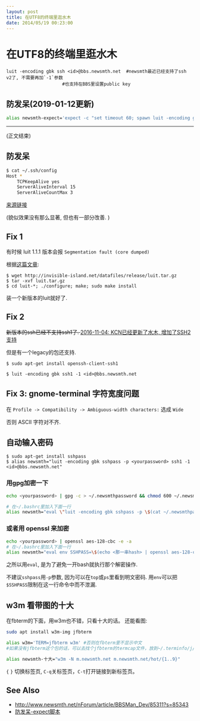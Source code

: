 ```yaml
---
layout: post
title: 在UTF8的终端里逛水木
date: 2014/05/19 00:23:00
---
```


# 在UTF8的终端里逛水木

	luit -encoding gbk ssh <id>@bbs.newsmth.net  #newsmth最近已经支持了ssh v2了, 不需要再加`-1`参数
						 #也支持在BBS里设置public key


## 防发呆(2019-01-12更新)

```bash
alias newsmth-expect='expect -c "set timeout 60; spawn luit -encoding gbk ssh bbs.newsmth.net; interact timeout 30  {send \"\000\"}; "'
```


---

(正文结束)

## 防发呆

```bash
$ cat ~/.ssh/config 
Host *
    TCPKeepAlive yes
    ServerAliveInterval 15
    ServerAliveCountMax 3
```
[来源链接](https://blog.huiyiqun.me/2016/10/21/openssh-freeze-inactive-session.html)

(貌似效果没有那么显著, 但也有一部分改善. )

## Fix 1

有时候 luit 1.1.1 版本会报 `Segmentation fault (core dumped)`

根据[这篇文章](http://lenguyenthedat.com/luit-segmentation-fault/):

    $ wget http://invisible-island.net/datafiles/release/luit.tar.gz
    $ tar -xvf luit.tar.gz
    $ cd luit-*; ./configure; make; sudo make install

装一个新版本的luit就好了. 

## Fix 2

<del>新版本的ssh已经不支持ssh1了. </del> [2016-11-04: KCN已经更新了水木, 增加了SSH2支持](http://www.newsmth.net/nForum/article/BBSMan_Dev/85355?s=85355)

但是有一个legacy的包还支持. 

    $ sudo apt-get install openssh-client-ssh1

    $ luit -encoding gbk ssh1 -1 <id>@bbs.newsmth.net

## Fix 3: gnome-terminal 字符宽度问题

在 `Profile -> Compatibility -> Ambiguous-width characters:` 选成 `Wide`

否则 ASCII 字符对不齐. 

## 自动输入密码

    $ sudo apt-get install sshpass
    $ alias newsmth="luit -encoding gbk sshpass -p <yourpassword> ssh1 -1 <id>@bbs.newsmth.net"

### 用gpg加密一下

```bash
echo <yourpassword> | gpg -c > ~/.newsmthpassword && chmod 600 ~/.newsmthpassword

# 在~/.bashrc里加入下面一行
alias newsmth="eval \"luit -encoding gbk sshpass -p \$(cat ~/.newsmthpassword | gpg) ssh scateu@bbs.newsmth.net\""
```

### 或者用 openssl 来加密

```bash
echo <yourpassword> | openssl aes-128-cbc -e -a
# 在~/.bashrc里加入下面一行
alias newsmth="eval env SSHPASS=\$(echo <那一串hash> | openssl aes-128-cbc -d -a) luit -encoding gbk sshpass -e ssh scateu@bbs.newsmth.net"  
```

之所以用`eval`, 是为了避免一开bash就执行那个解密操作. 

不建议`sshpass`用`-p`参数, 因为可以在`top`或`ps`里看到明文密码. 用`env`可以把`$SSHPASS`限制在这一行命令中而不泄漏. 

## w3m 看带图的十大

在fbterm的下面，用w3m也不错，只看十大的话。
还能看图:

```bash
sudo apt install w3m-img jfbterm

alias w3m='TERM=jfbterm w3m' #否则在fbterm里不显示中文
#如果没有jfbterm这个包的话，可以去找个jfbterm的termcap文件，放到~/.terminfo/j/jfbterm里

alias newsmth-十大="w3m -N m.newsmth.net m.newsmth.net/hot/{1..9}"
```

`{` `}` 切换标签页, `C-q`关标签页，`C-t`打开链接到新标签页。

## See Also

 - <http://www.newsmth.net/nForum/article/BBSMan_Dev/85311?s=85343>
 - [防发呆-expect脚本](https://9.obelus.net/2016/03/29/ssh-smth-no-idleness-and-encoding.html)
